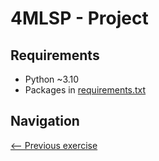 # 4MLSP - Project

## Requirements
- Python ~3.10
- Packages in [requirements.txt](https://github.com/EmpireDemocratiqueDuPoulpe/Cours-IA/blob/main/4MLSP/Project/requirements.txt)

## Navigation
[<-- Previous exercise](https://github.com/EmpireDemocratiqueDuPoulpe/Cours-IA/tree/main/4MLSP/Day5-TP1)
